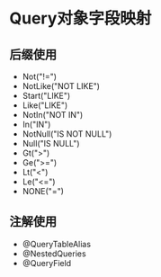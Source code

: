 # Query对象字段映射

## 后缀使用

* Not\("!="\)
* NotLike\("NOT LIKE"\)
* Start\("LIKE"\)
* Like\("LIKE"\)
* NotIn\("NOT IN"\)
* In\("IN"\)
* NotNull\("IS NOT NULL"\)
* Null\("IS NULL"\)
* Gt\("&gt;"\)
* Ge\("&gt;="\)
* Lt\("&lt;"\)
* Le\("&lt;="\)
* NONE\("="\)

## 注解使用

* @QueryTableAlias
* @NestedQueries
* @QueryField

